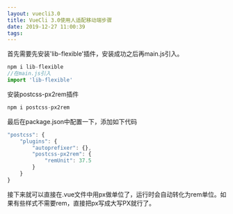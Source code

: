 ```yaml
---
layout: vuecli3.0
title: VueCli 3.0使用人适配移动端步骤
date: 2019-12-27 11:00:39
tags:
---
```


首先需要先安装'lib-flexible'插件，安装成功之后再main.js引入。

```javascript
npm i lib-flexible
//在main.js引入
import 'lib-flexible'
```

安装postcss-px2rem插件

```javascript
npm i postcss-px2rem
```

最后在package.json中配置一下，添加如下代码
```javascript
"postcss": {
    "plugins": {
        "autoprefixer": {},
        "postcss-px2rem": {
            "remUnit": 37.5
        }
    }
}
```

接下来就可以直接在.vue文件中用px做单位了，运行时会自动转化为rem单位。如果有些样式不需要rem，直接把px写成大写PX就行了。

